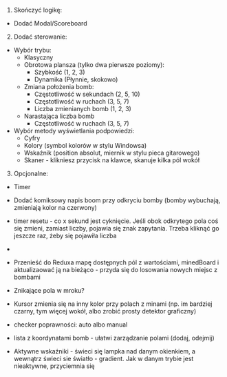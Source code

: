 
1. Skończyć logikę:
  - Dodać Modal/Scoreboard

2. Dodać sterowanie:
  - Wybór trybu:
    - Klasyczny
    - Obrotowa plansza (tylko dwa pierwsze poziomy):
      - Szybkość (1, 2, 3)
      - Dynamika (Płynnie, skokowo)
    - Zmiana położenia bomb:
      - Częstotliwość w sekundach (2, 5, 10)
      - Częstotliwość w ruchach (3, 5, 7)
      - Liczba zmienianych bomb (1, 2, 3)
    - Narastająca liczba bomb
      - Częstotliwość w ruchach (3, 5, 7)
  - Wybór metody wyświetlania podpowiedzi:
    - Cyfry
    - Kolory (symbol kolorów w stylu Windowsa)
    - Wskaźnik (position absolut, miernik w stylu pieca gitarowego)
    - Skaner - klikniesz przycisk na klawce, skanuje kilka pól wokół

3. Opcjonalne:
  - Timer
  - Dodać komiksowy napis boom przy odkryciu bomby (bomby wybuchają, zmieniają kolor na czerwony)



- timer resetu - co x sekund jest cyknięcie. Jeśli obok odkrytego pola coś się zmieni, zamiast liczby, pojawia się znak zapytania. Trzeba kliknąć go jeszcze raz, żeby się pojawiła liczba
- 
- Przenieść do Reduxa mapę dostępnych pól z wartościami, minedBoard i aktualizaować ją na bieżąco - przyda się do losowania nowych miejsc z bombami


- Znikające pola w mroku?
- Kursor zmienia się na inny kolor przy polach z minami (np. im bardziej czarny, tym więcej wokół, albo zrobić prosty detektor graficzny)
- checker poprawności: auto albo manual
- lista z koordynatami bomb - ułatwi zarządzanie polami (dodaj, odejmij)
- Aktywne wskaźniki - świeci się lampka nad danym okienkiem, a wewnątrz świeci sie światło - gradient. Jak w danym trybie jest nieaktywne, przyciemnia się